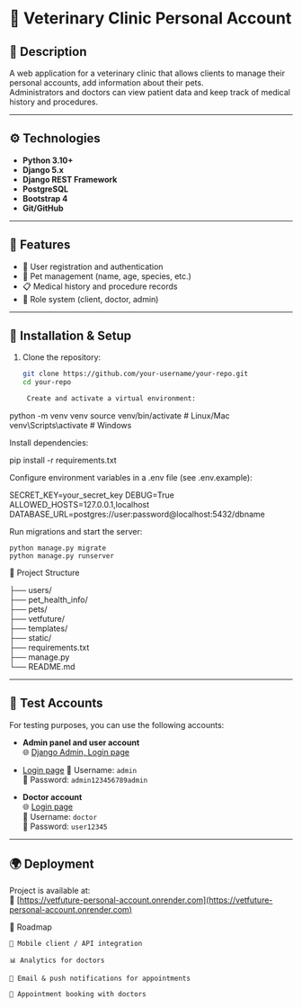 # 🐾 Veterinary Clinic Personal Account

## 📌 Description
A web application for a veterinary clinic that allows clients to manage their personal accounts, add information about their pets.  
Administrators and doctors can view patient data and keep track of medical history and procedures.  

---

## ⚙️ Technologies
- **Python 3.10+**
- **Django 5.x**
- **Django REST Framework**
- **PostgreSQL**
- **Bootstrap 4**
- **Git/GitHub**

---

## 🚀 Features
- 👤 User registration and authentication  
- 🐶 Pet management (name, age, species, etc.)
- 📋 Medical history and procedure records  
- 🔑 Role system (client, doctor, admin)

---

## 🔧 Installation & Setup

1. Clone the repository:
   ```bash
   git clone https://github.com/your-username/your-repo.git
   cd your-repo

    Create and activate a virtual environment:

python -m venv venv
source venv/bin/activate   # Linux/Mac
venv\Scripts\activate      # Windows

Install dependencies:

pip install -r requirements.txt

Configure environment variables in a .env file (see .env.example):

SECRET_KEY=your_secret_key
DEBUG=True
ALLOWED_HOSTS=127.0.0.1,localhost
DATABASE_URL=postgres://user:password@localhost:5432/dbname

Run migrations and start the server:

    python manage.py migrate
    python manage.py runserver

📂 Project Structure

├── users/  
├── pet_health_info/  
├── pets/  
├── vetfuture/  
├── templates/       
├── static/   
├── requirements.txt  
├── manage.py  
└── README.md

---

## 🔑 Test Accounts

For testing purposes, you can use the following accounts:

- **Admin panel and user account**  
  🌐 [Django Admin, Login page](https://vetfuture-personal-account.onrender.com/admin/)
-    [Login page](https://vetfuture-personal-account.onrender.com/)
  👤 Username: `admin`  
  🔑 Password: `admin123456789admin`

- **Doctor account**  
  🌐 [Login page](https://vetfuture-personal-account.onrender.com/)  
  👤 Username: `doctor`  
  🔑 Password: `user12345`

---

## 🌍 Deployment

Project is available at:  
🔗 [https://vetfuture-personal-account.onrender.com](https://vetfuture-personal-account.onrender.com)


📌 Roadmap

    📱 Mobile client / API integration

    📊 Analytics for doctors

    🔔 Email & push notifications for appointments
    
    🏥 Appointment booking with doctors
